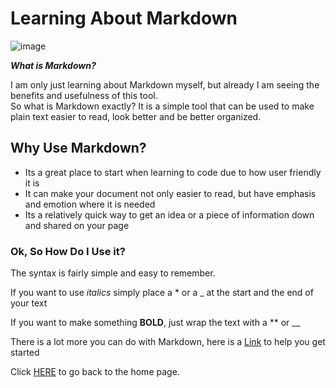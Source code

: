 # Learning About Markdown

![image](https://user-images.githubusercontent.com/90275542/132552653-46c14daa-6130-40d4-8d3d-02f967429609.png)

*__What is Markdown?__*

I am only just learning about Markdown myself, but already I am seeing the benefits and usefulness of this tool.  
So what is Markdown exactly?  It is a simple tool that can be used to make plain text easier to read, look better and be better organized.  

## Why Use Markdown?

* Its a great place to start when learning to code due to how user friendly it is
* It can make your document not only easier to read, but have emphasis and emotion where it is needed
* Its a relatively quick way to get an idea or a piece of information down and shared on your page

### Ok, So How Do I Use it?

The syntax is fairly simple and easy to remember. 

If you want to use *italics* simply place a * or a _ at the start and the end of your text

If you want to make something **BOLD**, just wrap the text with a ** or __

There is a lot more you can do with Markdown, here is a [Link](https://www.markdownguide.org/basic-syntax/#links) to help you get started

Click [HERE](README.md) to go back to the home page.












